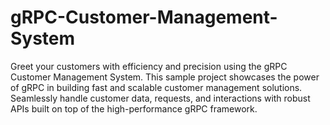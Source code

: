 # gRPC-Customer-Management-System
Greet your customers with efficiency and precision using the gRPC Customer Management System. This sample project showcases the power of gRPC in building fast and scalable customer management solutions. Seamlessly handle customer data, requests, and interactions with robust APIs built on top of the high-performance gRPC framework.
